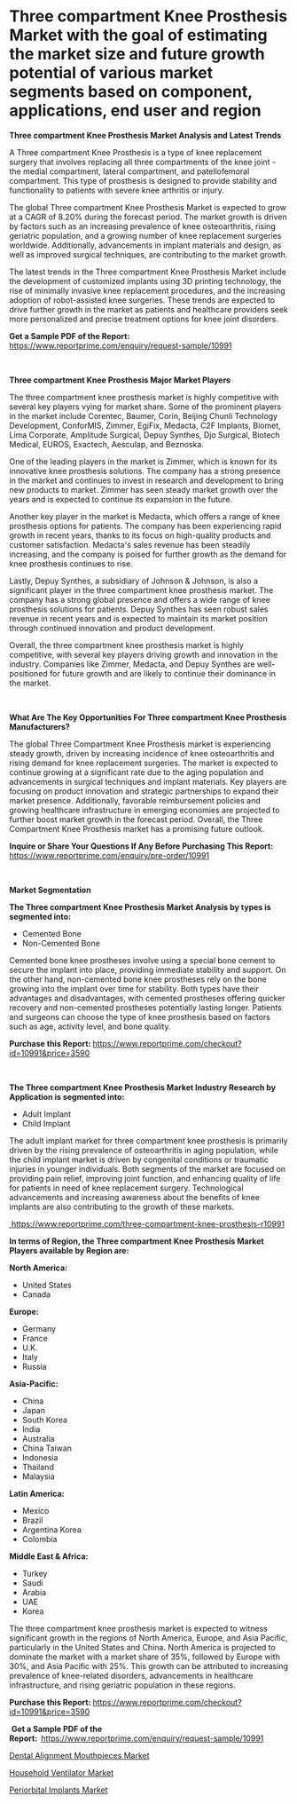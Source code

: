<p><h1>Three compartment Knee Prosthesis Market with the goal of estimating the market size and future growth potential of various market segments based on component, applications, end user and region</h1></p><p><strong>Three compartment Knee Prosthesis Market Analysis and Latest Trends</strong></p>
<p><p>A Three compartment Knee Prosthesis is a type of knee replacement surgery that involves replacing all three compartments of the knee joint - the medial compartment, lateral compartment, and patellofemoral compartment. This type of prosthesis is designed to provide stability and functionality to patients with severe knee arthritis or injury.</p><p>The global Three compartment Knee Prosthesis Market is expected to grow at a CAGR of 8.20% during the forecast period. The market growth is driven by factors such as an increasing prevalence of knee osteoarthritis, rising geriatric population, and a growing number of knee replacement surgeries worldwide. Additionally, advancements in implant materials and design, as well as improved surgical techniques, are contributing to the market growth.</p><p>The latest trends in the Three compartment Knee Prosthesis Market include the development of customized implants using 3D printing technology, the rise of minimally invasive knee replacement procedures, and the increasing adoption of robot-assisted knee surgeries. These trends are expected to drive further growth in the market as patients and healthcare providers seek more personalized and precise treatment options for knee joint disorders.</p></p>
<p><strong>Get a Sample PDF of the Report:&nbsp;</strong> <a href="https://www.reportprime.com/enquiry/request-sample/10991">https://www.reportprime.com/enquiry/request-sample/10991</a></p>
<p>&nbsp;</p>
<p><strong>Three compartment Knee Prosthesis Major Market Players</strong></p>
<p><p>The three compartment knee prosthesis market is highly competitive with several key players vying for market share. Some of the prominent players in the market include Corentec, Baumer, Corin, Beijing Chunli Technology Development, ConforMIS, Zimmer, EgiFix, Medacta, C2F Implants, Biomet, Lima Corporate, Amplitude Surgical, Depuy Synthes, Djo Surgical, Biotech Medical, EUROS, Exactech, Aesculap, and Beznoska.</p><p>One of the leading players in the market is Zimmer, which is known for its innovative knee prosthesis solutions. The company has a strong presence in the market and continues to invest in research and development to bring new products to market. Zimmer has seen steady market growth over the years and is expected to continue its expansion in the future.</p><p>Another key player in the market is Medacta, which offers a range of knee prosthesis options for patients. The company has been experiencing rapid growth in recent years, thanks to its focus on high-quality products and customer satisfaction. Medacta's sales revenue has been steadily increasing, and the company is poised for further growth as the demand for knee prosthesis continues to rise.</p><p>Lastly, Depuy Synthes, a subsidiary of Johnson & Johnson, is also a significant player in the three compartment knee prosthesis market. The company has a strong global presence and offers a wide range of knee prosthesis solutions for patients. Depuy Synthes has seen robust sales revenue in recent years and is expected to maintain its market position through continued innovation and product development.</p><p>Overall, the three compartment knee prosthesis market is highly competitive, with several key players driving growth and innovation in the industry. Companies like Zimmer, Medacta, and Depuy Synthes are well-positioned for future growth and are likely to continue their dominance in the market.</p></p>
<p>&nbsp;</p>
<p><strong>What Are The Key Opportunities For Three compartment Knee Prosthesis Manufacturers?</strong></p>
<p><p>The global Three Compartment Knee Prosthesis market is experiencing steady growth, driven by increasing incidence of knee osteoarthritis and rising demand for knee replacement surgeries. The market is expected to continue growing at a significant rate due to the aging population and advancements in surgical techniques and implant materials. Key players are focusing on product innovation and strategic partnerships to expand their market presence. Additionally, favorable reimbursement policies and growing healthcare infrastructure in emerging economies are projected to further boost market growth in the forecast period. Overall, the Three Compartment Knee Prosthesis market has a promising future outlook.</p></p>
<p><strong>Inquire or Share Your Questions If Any Before Purchasing This Report:</strong> <a href="https://www.reportprime.com/enquiry/pre-order/10991">https://www.reportprime.com/enquiry/pre-order/10991</a></p>
<p>&nbsp;</p>
<p><strong>Market Segmentation</strong></p>
<p><strong>The Three compartment Knee Prosthesis Market Analysis by types is segmented into:</strong></p>
<p><ul><li>Cemented Bone</li><li>Non-Cemented Bone</li></ul></p>
<p><p>Cemented bone knee prostheses involve using a special bone cement to secure the implant into place, providing immediate stability and support. On the other hand, non-cemented bone knee prostheses rely on the bone growing into the implant over time for stability. Both types have their advantages and disadvantages, with cemented prostheses offering quicker recovery and non-cemented prostheses potentially lasting longer. Patients and surgeons can choose the type of knee prosthesis based on factors such as age, activity level, and bone quality.</p></p>
<p><strong>Purchase this Report:&nbsp;</strong><a href="https://www.reportprime.com/checkout?id=10991&price=3590">https://www.reportprime.com/checkout?id=10991&price=3590</a></p>
<p>&nbsp;</p>
<p><strong>The Three compartment Knee Prosthesis Market Industry Research by Application is segmented into:</strong></p>
<p><ul><li>Adult Implant</li><li>Child Implant</li></ul></p>
<p><p>The adult implant market for three compartment knee prosthesis is primarily driven by the rising prevalence of osteoarthritis in aging population, while the child implant market is driven by congenital conditions or traumatic injuries in younger individuals. Both segments of the market are focused on providing pain relief, improving joint function, and enhancing quality of life for patients in need of knee replacement surgery. Technological advancements and increasing awareness about the benefits of knee implants are also contributing to the growth of these markets.</p></p>
<p><a href="https://www.reportprime.com/three-compartment-knee-prosthesis-r10991">&nbsp;https://www.reportprime.com/three-compartment-knee-prosthesis-r10991</a></p>
<p><strong>In terms of Region, the Three compartment Knee Prosthesis Market Players available by Region are:</strong></p>
<p>
    <p> <strong> North America: </strong>
        <ul>
            <li>United States</li>
            <li>Canada</li>
        </ul>
        </p> 
    <p> <strong> Europe: </strong>
        <ul>
            <li>Germany</li>
            <li>France</li>
            <li>U.K.</li>
            <li>Italy</li>
            <li>Russia</li>
        </ul>
        </p> 
    <p> <strong> Asia-Pacific: </strong>
        <ul>
            <li>China</li>
            <li>Japan</li>
            <li>South Korea</li>
            <li>India</li>
            <li>Australia</li>
            <li>China Taiwan</li>
            <li>Indonesia</li>
            <li>Thailand</li>
            <li>Malaysia</li>
        </ul>
        </p> 
    <p> <strong> Latin America: </strong>
        <ul>
            <li>Mexico</li>
            <li>Brazil</li>
            <li>Argentina Korea</li>
            <li>Colombia</li>
        </ul>
        </p> 
    <p> <strong> Middle East & Africa: </strong>
        <ul>
            <li>Turkey</li>
            <li>Saudi</li>
            <li>Arabia</li>
            <li>UAE</li>
            <li>Korea</li>
        </ul>
    </p>
    </p>
<p><p>The three compartment knee prosthesis market is expected to witness significant growth in the regions of North America, Europe, and Asia Pacific, particularly in the United States and China. North America is projected to dominate the market with a market share of 35%, followed by Europe with 30%, and Asia Pacific with 25%. This growth can be attributed to increasing prevalence of knee-related disorders, advancements in healthcare infrastructure, and rising geriatric population in these regions.</p></p>
<p><strong>Purchase this Report: </strong><a href="https://www.reportprime.com/checkout?id=10991&price=3590">https://www.reportprime.com/checkout?id=10991&price=3590</a></p>
<p>&nbsp;<strong>Get a Sample PDF of the Report:&nbsp;&nbsp;</strong><a href="https://www.reportprime.com/enquiry/request-sample/10991">https://www.reportprime.com/enquiry/request-sample/10991</a></p>
<p><strong></strong></p>
<p><p><a href="https://github.com/changoleonlaverguenzanoexiste/Market-Research-Report-List-4/blob/main/dental-alignment-mouthpieces-market.md">Dental Alignment Mouthpieces Market</a></p><p><a href="https://github.com/tamvrosiya/Market-Research-Report-List-5/blob/main/household-ventilator-market.md">Household Ventilator Market</a></p><p><a href="https://github.com/dimitrishawkinswaynenp91rgz/Market-Research-Report-List-3/blob/main/periorbital-implants-market.md">Periorbital Implants Market</a></p></p>